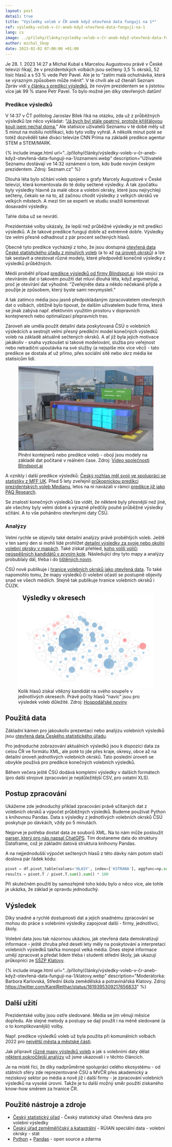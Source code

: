 ```yaml
---
layout: post
detail: true
title: "Výsledky voleb v ČR aneb když otevřená data fungují na 1*"
ref: výsledky-voleb-v-čr-aneb-když-otevřená-data-fungují-na-1
lang: cs
image: ../přílohy/články/výsledky-voleb-v-čr-aneb-když-otevřená-data-fungují-na-1/main.webp
author: michal_škop
date: 2023-02-02 07:00:00 +01:00
---
```

Je 28. 1. 2023 14:27 a Michal Kubal s Marcelou Augustovou právě v České televizi říkají, že v prezidentských volbách jsou sečteny 3,5 % okrsků, 52 tisíc hlasů a s 53 % vede Petr Pavel. Ale je to “zatím malá ochutnávka, která se výrazným způsobem může měnit”. V té chvíli ale už čtenáři Seznam Zpráv vidí [v článku s predikcí výsledků][link_sz], že novým prezidentem se s jistotou více jak 99 % stane Petr Pavel. To bylo možné jen díky otevřených datům!

<!--more-->
### Predikce výsledků

V 14:37 v ČT politolog Jaroslav Bílek říká na otázku, zda už z průběžných výsledků lze něco vykládat: “[Já bych byl stále opatrný, protože křišťálovou kouli jsem nechal doma.][link_jarda]” Ale statisíce uživatelů Seznamu v té době měly už 5 minut na mobilu notifikaci, kdo tyto volby vyhrál. A několik minut poté se totéž dozvěděli také diváci televize CNN Prima na základě predikce agentur STEM a STEM/MARK.

{% include image.html url="../přílohy/články/výsledky-voleb-v-čr-aneb-když-otevřená-data-fungují-na-1/oznameni.webp" description="Uživatelé Seznamu dostávají ve 14:32 oznámení o tom, kdo bude novým českým prezidentem. Zdroj: Seznam.cz" %}

Dlouhá léta bylo sčítání voleb spojeno s grafy Marcely Augustové v České televizi, která komentovala do té doby sečtené výsledky. A tak zpočátku byly výsledky hlavně za malé obce a volební okrsky, které jsou nejrychleji sečteny, čekalo se na to, až začnou chodit výsledky z velkých okrsků ve velkých městech. A mezi tím se experti ve studiu snažili komentovat dosavadní výsledky.

Tahle doba už se nevrátí.

Prezidentské volby ukázaly, že lepší než průběžné výsledky je mít predikci výsledků. A že takové predikce fungují dobře až extrémně dobře. Výsledky lze velmi přesně odhadnout z pár procent sečtených hlasů.

Obecně tyto predikce vycházejí z toho, že jsou dostupná [otevřená data České statistického úřadu z minulých voleb][link_csu] (a to až [na úroveň okrsků][link_csu_nkod]) a lze tak sestavit a otestovat různé modely, které předpovědí konečné výsledky z výsledků průběžných.

Médii proběhl případ [predikce výsledků od firmy Blindspot.ai][link_blindspot]: lidé stojící za otevíráním dat o takovém použití dat mluví dlouhá léta, když argumentují, proč je otevírání dat výhodné: “Zveřejněte data a někdo nečekaně přijde a použije je způsobem, který byste sami nevymysleli.”

A tak zatímco média jsou jasně předpokládaným zpracovatelem otevřených dat o volbách, obtížně bylo tipovat, že dalším uživatelem bude firma, která se jinak zabývá např. efektivním využitím prostoru v dopravních kontejnerech nebo optimalizací přepravních tras.

Zároveň ale uměla použít detailní data poskytovaná ČSÚ o volebních výsledcích a sestrojit velmi přesný predikční model konečných výsledků voleb na základě aktuálně sečtených okrsků. A ať již byla jejich motivace jakákoliv - snaha vyzkoušet si takové modelování, služba pro veřejnost nebo netradiční upoutávka na své služby (a nejspíše mix více věcí) - tato predikce se dostala ať už přímo, přes sociální sítě nebo skrz média ke statisícům lidí.

<figure>
    <img src="../přílohy/články/výsledky-voleb-v-čr-aneb-když-otevřená-data-fungují-na-1/kontejnery.webp" alt="Plnění kontejnerů nebo predikce voleb - obojí jsou modely na základě dat počítané v reálném čase." class="img-fluid mx-auto d-block">
    <figcaption>Plnění kontejnerů nebo predikce voleb - obojí jsou modely na základě dat počítané v reálném čase. Zdroj: <a href="https://www.youtube.com/watch?v=2H7DXV7B2TU">Video společnosti Blindspot.ai</a></figcaption>
</figure>

A vznikly i další predikce výsledků: [Český rozhlas měl svoji ve spolupráci se statistiky z MFF UK][link_cro]. Před 5 lety zveřejnil [průkopnickou predikci prezidentských voleb Medianu][link_median], letos na ni navázali v rámci [predikce již jako PAQ Research][link_paq].

Se znalostí konečných výsledků lze vidět, že některé byly přesnější než jiné, ale všechny byly velmi dobré a výrazně předčily pouhé průběžné výsledky sčítání. A to vše poháněno otevřenými daty ČSÚ.

### Analýzy
Velmi rychle se objevily také detailní analýzy právě proběhlých voleb. Ještě v ten samý den si mohli lidé prohlížet [detailní výsledky za svoje nebo okolní volební okrsky v mapách][link_sz_mapa]. Také získat přehled, [koho volili voliči neúspěšných kandidátů v prvním kole][link_cro_prechody]. Následující dny tyto mapy a analýzy probublaly dál, třeba i do [tištěných novin][link_hn]. 

ČSÚ nově publikuje i [hranice volebních okrsků jako otevřená data][link_csu_vo]. To také napomohlo tomu, že mapy výsledků či volební účasti se postupně objevily snad ve všech médiích. Stejně tak publikuje hranice volebních okrsků i ČÚZK.

<figure>
    <img src="../přílohy/články/výsledky-voleb-v-čr-aneb-když-otevřená-data-fungují-na-1/mapa.webp" alt="Kolik hlasů získal vítězný kandidát na svého soupeře v jednotlivých okresech. Právě počty hlasů “navíc” jsou pro výsledek voleb důležité." class="img-fluid mx-auto d-block">
    <figcaption>Kolik hlasů získal vítězný kandidát na svého soupeře v jednotlivých okresech. Právě počty hlasů “navíc” jsou pro výsledek voleb důležité. Zdroj: <a href="https://domaci.hn.cz/c1-67165760-prezidentsky-vykaz-zisku-a-ztrat-prinasime-mapy-vyher-a-porazek-pavla-a-babise-podle-rozdilu-hlasu">Hospodářské noviny</a></figcaption>
</figure>

## Použitá data
Základní kámen pro jakoukoliv prezentaci nebo analýzu volebních výsledků jsou [otevřená data Českého statistického úřadu][link_csu].

Pro jednoduché zobrazování aktuálních výsledků jsou k dispozici data za celou ČR ve formátu XML, ale poté to jde přes kraje, okresy, obce až na detailní úroveň jednotlivých volebních okrsků. Tato poslední úroveň se obvykle používá pro predikce konečných volebních výsledků.

Během večera ještě ČSÚ dodává kompletní výsledky v dalších formátech (pro další strojové zpracování je nejdůležitější CSV, pro ostatní XLS).

## Postup zpracování
Ukážeme zde jednoduchý příklad zpracování právě sčítaných dat z volebních okrsků a výpočet průběžných výsledků. Budeme používat Python s knihovnou Pandas. Data s výsledky z jednotlivých volebních okrsků ČSÚ poskytuje po dávkách, vždy po 5 minutách.

Nejprve je potřeba dostat data ze souborů XML. Na to nám může posloužit [parser, který pro nás napsal ChatGPS][link_parser]. Tím dostaneme data do struktury Dataframe, což je základní datová struktura knihovny Pandas.

A na nejjednodušší výpočet sečtených hlasů z této dávky nám potom stačí doslova pár řádek kódu:

```python
pivot = df.pivot_table(values='HLASY', index=['KSTRANA'], aggfunc=np.sum)
results = pivot.T / pivot.T.sum().sum() * 100
```

Při skutečném použití by samozřejmě toho kódu bylo o něco více, ale tohle je ukázka, že základ je opravdu jednoduchý.

## Výsledek
Díky snadné a rychlé dostupnosti dat a jejich snadnému zpracování se mohou do práce s volebními výsledky zapojovat další - firmy, jednotlivci, školy. 

Volební data jsou tak názornou ukázkou, jak otevřená data demokratizují informace - ještě zhruba před deseti lety měly na poskytování a interpretaci volebních výsledků takřka monopol velká média. Dnes stejné informace umějí zpracovat a předat lidem třeba i studenti střední školy, jak ukazují průkopníci ze [SŠZP Klatovy][link_klatovy].

{% include image.html url="../přílohy/články/výsledky-voleb-v-čr-aneb-když-otevřená-data-fungují-na-1/klatovy.webp" description="Moderátorka: Barbora Karlovská, Střední škola zemědělská a potravinářská Klatovy. Zdroj:  https://twitter.com/KarelRejthar/status/1619395309217656833" %}

## Další užití
Prezidentské volby jsou ostře sledované. Média se jim věnují měsíce dopředu. Ale stejné metody a postupy se dají použít i na méně sledované (a o to komplikovanější) volby.

Např. predikce výsledků voleb už byla použita při komunálních volbách 2022 pro [největší města a městské části][link_sz_mesta]. 

Jak připravit [různé mapy výsledků voleb][link_data_mapa] a jak s volebními daty dělat [některé pokročilejší analýzy][link_data_anal] už jsme ukazovali i v těchto článcích.

Je na místě říci, že díky nadprůměrné spolupráci celého ekosystému - od státních sféry zde reprezentované ČSÚ a MVČR přes akademický a neziskový sektor po média a nově již i další firmy - je zpracování volebních výsledků na vysoké úrovni. Takže je tu další možný směr použití získaného know-how směrem za hranice ČR.

## Použité nástroje a zdroje
- [Český statistický úřad][link_csu] - Český statistický úřad: Otevřená data pro volební výsledky
- [Český úřad zeměměřičský a katastrální][link_cuzk] - RÚIAN speciální data - volební okrsky - stát
- [Python][link_python] + [Pandas][link_pandas] - open source a zdarma


[link_python]: https://www.python.org/ "Programovací jazyk Python"
[link_pandas]: https://pandas.pydata.org/ "Knihovna Pandas"
[link_data_anal]: https://data.gov.cz/%C4%8Dl%C3%A1nky/volebn%C3%AD-mapa-%C4%8Dr-volby-2021 "Volební mapa ČR - volby 2021"
[link_data_mapa]: https://data.gov.cz/%C4%8Dl%C3%A1nky/mapa-s-v%C3%BDsledky-voleb-po-okrsc%C3%ADch "Mapa s výsledky voleb po okrscích"
[link_sz_mesta]: https://www.seznamzpravy.cz/clanek/volby-komunalni-necekejte-do-noci-vime-kdo-bude-vladnout-v-nejvetsich-mestech-215169 "Praha po nočním sečtení hlasů: Vyhrálo Spolu, SPD v zastupitelstvu"
[link_klatovy]: https://volby.maleskoly.info/ "On-line zpracování volebních výsledků, živé vstupy"
[link_parser]: https://sharegpt.com/c/ners9go "ChatGPS: Parser XML volebních výsledků"
[link_cuzk]: https://data.gov.cz/datov%C3%A1-sada?iri=https%3A%2F%2Fdata.gov.cz%2Fzdroj%2Fdatov%C3%A9-sady%2F00025712%2F885a03d4d6fe73adda96ba9b822680b7 "Národní katalog otevřených dat: RÚIAN speciální data - volební okrsky - stát"
[link_csu_vo]: https://data.gov.cz/datov%C3%A1-sada?iri=https%3A%2F%2Fdata.gov.cz%2Fzdroj%2Fdatov%C3%A9-sady%2F00025593%2F4855a3771ba52691a3d0dd25d0caa35e "Národní katalog otevřených dat: Hranice volebních okrsků 2022"
[link_hn]: https://pbs.twimg.com/media/FntMHxwXEAEd1U-?format=jpg&name=large "HN: výsledky voleb 2023"
[link_cro_prechody]: https://shielded.irozhlas.cz/volby/prelivy-volicu-prezidentske-volby-andrej-babis-petr-pavel-analyza_2301281930_pek "Pavel si jádro voličů z 1. kola udržel. Od Babiše se na 400 tisíc podporovatelů ve finále odvrátilo"
[link_sz_mapa]: https://www.seznamzpravy.cz/clanek/volby-prezidentske-prezidentska-mapa-2023-jak-volili-vasi-sousede-224676 "Prezidentská mapa 2023: Jak volili vaši sousedé"
[link_paq]: https://www.paqresearch.cz/post/predikce-druhe-kolo "Kdo bude prezidentem? PAQ predikuje z průběžných výsledků"
[link_median]: http://showme.median.cz/volby-2018/ "Predikce prezidentských voleb 2018"
[link_cro]: https://www.irozhlas.cz/volby/prezidentske-volby-2023/predikce "Predikce prezidentských voleb"
[link_blindspot]: https://volby.blindspot.ai/ "Předpověd výsledků 2. kola volby prezidenta ČR pomocí umělé inteligence"
[link_csu_nkod]: https://data.gov.cz/datov%C3%A1-sada?iri=https%3A%2F%2Fdata.gov.cz%2Fzdroj%2Fdatov%C3%A9-sady%2F00025593%2F5599a961f577a0f353084f293fe5947b "Národní katalog otevřených dat: Otevřená data pro volební výsledky"
[link_csu]: https://www.volby.cz/opendata/opendata.htm "Otevřená data pro volební výsledky"
[link_stem]: https://cnn.iprima.cz/predikce-cnn-prima-news-znovu-vysla-presne-predpovedela-vitezstvi-petra-pavla-199274 "Predikce CNN Prima NEWS znovu vyšla. Přesně předpověděla vítězství Petra Pavla"
[link_sz]: https://www.seznamzpravy.cz/p/vysledky-voleb/2023/prezidentske-volby/kolo/2/predikce-odhad "Predikce výsledků prezidentských voleb 2023"
[link_jarda]: https://www.ceskatelevize.cz/porady/15496675472-prezidentske-volby/223411033290004/ "Česká televize: Volební studio 14:00" 
